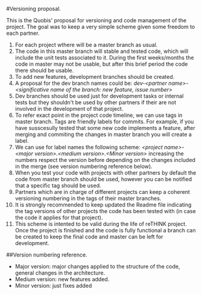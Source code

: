 #Versioning proposal.

This is the Quobis' proposal for  versioning and code management of the project. The goal was to keep a very simple scheme given some freedom to each partner.

1. For each project wthere will be a master branch as usual.
2. The code in this master branch will stable and tested code, which will include the unit tests associated to it. During the first weeks/months the code in master may not be usable, but after this brief period the code there should be usable. 
3. To add new features, development branches should be created. 
4. A proposal for the dev branch names could be: *dev-\<partner name\>-\<significative name of the branch: new feature, issue number\>*
5. Dev branches should be used just for development tasks or internal tests but they shouldn't be used by other partners if their are not involved in the development of that project.
6. To refer exact point in the project code timeline, we can use tags in master branch. Tags are friendly labels for commits. For example, if you have susscesully tested that some new code implements a feature, after merging and commiting the changes in master branch you will create a label.
7. We can use for label names the following scheme: *\<project name\>\-\<major version\>.\<medium version\>.\<Minor version\>*
increasing the numbers respect the version before depending on the changes included in the merge (see version numbering reference below).
8. When you test your code with projects with other partners by default the code from master branch should be used, however you can be notified that a specific tag should be used. 
9. Partners which are in charge of different projects can keep a coherent versioning numbering in the tags of their master branches.
10. It is strongly recommended to keep updated the Readme file indicating the tag versions of other projects the code has been tested with (in case the code it applies for that project).
11. This scheme is intented to be valid during the life of reTHINK project. Once the project is finished and the code is fully functional a branch can be created to keep the final code and master can be left for development.

##Version numbering reference. 
* Major version: major changes applied to the structure of the code, general changes in the architecture.    
* Medium version: new features added.
* Minor version: just fixes added
